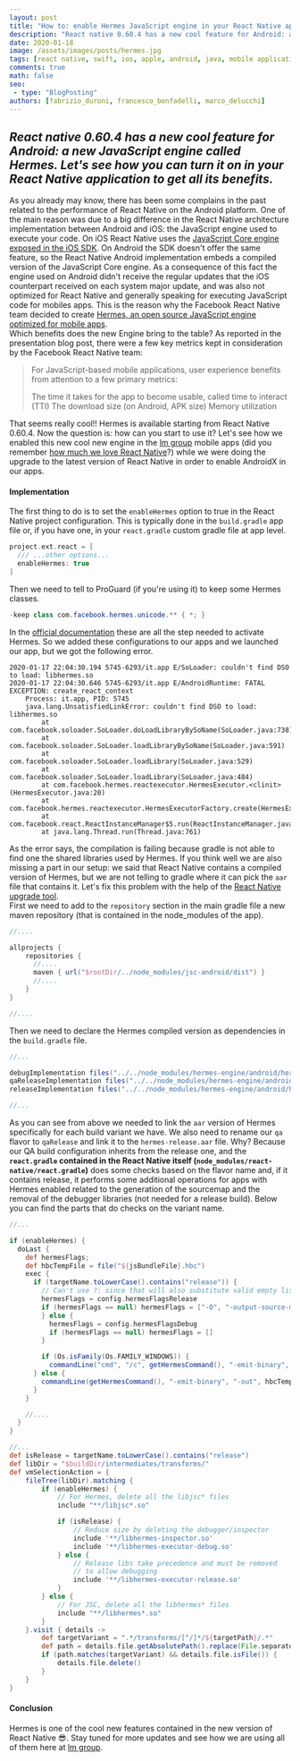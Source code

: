 ```yaml
---
layout: post
title: "How to: enable Hermes JavaScript engine in your React Native app"
description: "React native 0.60.4 has a new cool feature for Android: a new JavaScript engine called Hermes. Let's see how you can turn it on in your React Native application to get all its benefits."
date: 2020-01-18
image: /assets/images/posts/hermes.jpg
tags: [react native, swift, ios, apple, android, java, mobile application development, javascript, typescript]
comments: true
math: false
seo:
 - type: "BlogPosting"
authors: [fabrizio_duroni, francesco_bonfadelli, marco_delucchi]
---
```


*React native 0.60.4 has a new cool feature for Android: a new JavaScript engine called Hermes. Let's see how you can turn it on in your React Native application to get all its benefits.*
---

As you already may know, there has been some complains in the past related to the performance of React Native on the Android platform. One of the main reason was due to a big difference in the React Native architecture implementation between Android and iOS: the JavaScript engine used to execute your code. On iOS React Native uses the [JavaScript Core engine exposed in the iOS SDK](https://developer.apple.com/documentation/javascriptcore). On Android the SDK doesn't offer the same feature, so the React Native Android implementation embeds a compiled version of the JavaScript Core engine. As a consequence of this fact the engine used on Android didn't receive the regular updates that the iOS counterpart received on each system major update, and was also not optimized for React Native and generally speaking for executing JavaScript code for mobiles apps. This is the reason why the Facebook React Native team decided to create [Hermes, an open source JavaScript engine optimized for mobile apps](https://engineering.fb.com/android/hermes/).  
Which benefits does the new Engine bring to the table? As reported in the presentation blog post, there were a few key metrics kept in consideration by the Facebook React Native team:

>For JavaScript-based mobile applications, user experience benefits from attention to a few primary metrics:
>
>The time it takes for the app to become usable, called time to interact (TTI)
>The download size (on Android, APK size)
>Memory utilization

That seems really cool!! Hermes is available starting from React Native 0.60.4. Now the question is: how can you start to use it? Let's see how we enabled this new cool new engine in the [lm group](https://careers.lastminute.com/) mobile apps (did you remember [how much we love React Native](/2018/07/04/react-native-typescript-existing-app.html)?) while we were doing the upgrade to the latest version of React Native in order to enable AndroidX in our apps.

#### Implementation

The first thing to do is to set the `enableHermes` option to true in the React Native project configuration. This is typically done in the `build.gradle` app file or, if you have one, in your `react.gradle` custom gradle file at app level.

```groovy
project.ext.react = [
  /// ...other options...
  enableHermes: true
]
```

Then we need to tell to ProGuard (if you're using it) to keep some Hermes classes.

```java
-keep class com.facebook.hermes.unicode.** { *; }
```

In the [official documentation](https://facebook.github.io/react-native/docs/hermes "hermes react native setup") these are all the step needed to activate Hermes. So we added these configurations to our apps and we launched our app, but we got the following error.

```shell
2020-01-17 22:04:30.194 5745-6293/it.app E/SoLoader: couldn't find DSO to load: libhermes.so
2020-01-17 22:04:30.646 5745-6293/it.app E/AndroidRuntime: FATAL EXCEPTION: create_react_context
    Process: it.app, PID: 5745
    java.lang.UnsatisfiedLinkError: couldn't find DSO to load: libhermes.so
        at com.facebook.soloader.SoLoader.doLoadLibraryBySoName(SoLoader.java:738)
        at com.facebook.soloader.SoLoader.loadLibraryBySoName(SoLoader.java:591)
        at com.facebook.soloader.SoLoader.loadLibrary(SoLoader.java:529)
        at com.facebook.soloader.SoLoader.loadLibrary(SoLoader.java:484)
        at com.facebook.hermes.reactexecutor.HermesExecutor.<clinit>(HermesExecutor.java:20)
        at com.facebook.hermes.reactexecutor.HermesExecutorFactory.create(HermesExecutorFactory.java:27)
        at com.facebook.react.ReactInstanceManager$5.run(ReactInstanceManager.java:952)
        at java.lang.Thread.run(Thread.java:761)
```

As the error says, the compilation is failing because gradle is not able to find one the shared libraries used by Hermes. If you think well we are also missing a part in our setup: we said that React Native contains a compiled version of Hermes, but we are not telling to gradle where it can pick the `aar` file that contains it. Let's fix this problem with the help of the [React Native upgrade tool](https://react-native-community.github.io/upgrade-helper/).  
First we need to add to the `repository` section in the main gradle file a new maven repository (that is contained in the node_modules of the app).

```groovy
//....

allprojects {
    repositories {
      //....
      maven { url("$rootDir/../node_modules/jsc-android/dist") }
      //....
    }
}

//....
```

Then we need to declare the Hermes compiled version as dependencies in the `build.gradle` file.  

```groovy
//...

debugImplementation files("../../node_modules/hermes-engine/android/hermes-debug.aar")
qaReleaseImplementation files("../../node_modules/hermes-engine/android/hermes-release.aar")
releaseImplementation files("../../node_modules/hermes-engine/android/hermes-release.aar")

//...
```

As you can see from above we needed to link the `aar` version of Hermes specifically for each build variant we have. We also need to rename our `qa` flavor to `qaRelease` and link it to the `hermes-release.aar` file. Why? Because our QA build configuration inherits from the release one, and the **`react.gradle` contained in the React Native itself (`node_modules/react-native/react.gradle`)** does some checks based on the flavor name and, if it contains release, it performs some additional operations for apps with Hermes enabled related to the generation of the sourcemap and the removal of the debugger libraries (not needed for a release build). Below you can find the parts that do checks on the variant name.

```groovy
//...

if (enableHermes) {
  doLast {
    def hermesFlags;
    def hbcTempFile = file("${jsBundleFile}.hbc")
    exec {
      if (targetName.toLowerCase().contains("release")) {
        // Can't use ?: since that will also substitute valid empty lists
        hermesFlags = config.hermesFlagsRelease
        if (hermesFlags == null) hermesFlags = ["-O", "-output-source-map"]
        } else {
          hermesFlags = config.hermesFlagsDebug
          if (hermesFlags == null) hermesFlags = []
        }

        if (Os.isFamily(Os.FAMILY_WINDOWS)) {
          commandLine("cmd", "/c", getHermesCommand(), "-emit-binary", "-out", hbcTempFile, jsBundleFile, *hermesFlags)
      } else {
        commandLine(getHermesCommand(), "-emit-binary", "-out", hbcTempFile, jsBundleFile, *hermesFlags)
      }
    }

    //....
  }
}

//...
def isRelease = targetName.toLowerCase().contains("release")
def libDir = "$buildDir/intermediates/transforms/"
def vmSelectionAction = {
    fileTree(libDir).matching {
        if (enableHermes) {
            // For Hermes, delete all the libjsc* files
            include "**/libjsc*.so"

            if (isRelease) {
                // Reduce size by deleting the debugger/inspector
                include '**/libhermes-inspector.so'
                include '**/libhermes-executor-debug.so'
            } else {
                // Release libs take precedence and must be removed
                // to allow debugging
                include '**/libhermes-executor-release.so'
            }
        } else {
            // For JSC, delete all the libhermes* files
            include "**/libhermes*.so"
        }
    }.visit { details ->
        def targetVariant = ".*/transforms/[^/]*/${targetPath}/.*"
        def path = details.file.getAbsolutePath().replace(File.separatorChar, '/' as char)
        if (path.matches(targetVariant) && details.file.isFile()) {
            details.file.delete()
        }
    }
}
```

#### Conclusion

Hermes is one of the cool new features contained in the new version of React Native :sunglasses:. Stay tuned for more updates and see how we are using all of them here at [lm group](https://careers.lastminute.com/ "lastminute.com careers").
